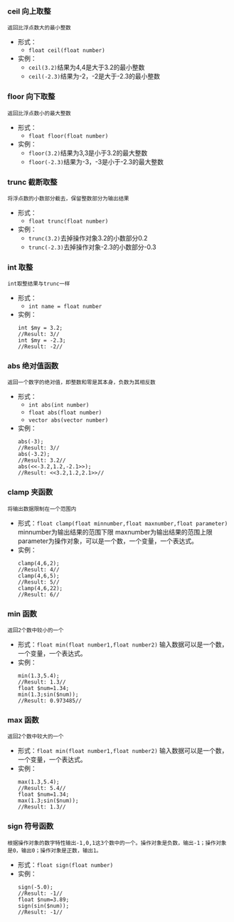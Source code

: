 ### ceil 向上取整
`返回比浮点数大的最小整数`
- 形式：
    - `float ceil(float number)`
- 实例：
    - `ceil(3.2)`结果为4,4是大于3.2的最小整数
    - `ceil(-2.3)`结果为-2，-2是大于-2.3的最小整数
### floor 向下取整
`返回比浮点数小的最大整数`
- 形式：
    - `float floor(float number)`
- 实例：
    - `floor(3.2)`结果为3,3是小于3.2的最大整数
    - `floor(-2.3)`结果为-3，-3是小于-2.3的最大整数
### trunc 截断取整
`将浮点数的小数部分截去，保留整数部分为输出结果`
- 形式：
    - `float trunc(float number)`
- 实例：
    - `trunc(3.2)`去掉操作对象3.2的小数部分0.2
    - `trunc(-2.3)`去掉操作对象-2.3的小数部分-0.3
### int 取整
`int取整结果与trunc一样`
- 形式：
    - `int name = float number`
- 实例：
    ```
    int $my = 3.2;
    //Result: 3//
    int $my = -2.3;
    //Result: -2//
    ```
### abs 绝对值函数
`返回一个数字的绝对值，即整数和零是其本身，负数为其相反数`
- 形式：
    - `int abs(int number)`
    - `float abs(float number)`
    - `vector abs(vector number)`
- 实例：
    ```
    abs(-3);
    //Result: 3//
    abs(-3.2);
    //Result: 3.2//
    abs(<<-3.2,1.2,-2.1>>);
    //Result: <<3.2,1.2,2.1>>//
    ```
### clamp 夹函数
`将输出数据限制在一个范围内`
- 形式：`float clamp(float minnumber,float maxnumber,float parameter)`
minnumber为输出结果的范围下限
maxnumber为输出结果的范围上限
parameter为操作对象，可以是一个数，一个变量，一个表达式。
- 实例：
    ```
    clamp(4,6,2);
    //Result: 4//
    clamp(4,6,5);
    //Result: 5//
    clamp(4,6,22);
    //Result: 6//
    ```
### min 函数
`返回2个数中较小的一个`
- 形式：`float min(float number1,float number2)`
输入数据可以是一个数，一个变量，一个表达式。
- 实例：
    ```
    min(1.3,5.4);
    //Result: 1.3//
    float $num=1.34;
    min(1.3;sin($num));
    //Result: 0.973485//
    ```
### max 函数
`返回2个数中较大的一个`
- 形式：`float min(float number1,float number2)`
输入数据可以是一个数，一个变量，一个表达式。
- 实例：
    ```
    max(1.3,5.4);
    //Result: 5.4//
    float $num=1.34;
    max(1.3;sin($num));
    //Result: 1.3//
### sign 符号函数
`根据操作对象的数字特性输出-1,0,1这3个数中的一个。操作对象是负数，输出-1；操作对象是0，输出0；操作对象是正数，输出1。`
- 形式：`float sign(float number)`
- 实例：
    ```
    sign(-5.0);
    //Result: -1//
    float $num=3.89;
    sign(sin($num));
    //Result: -1//